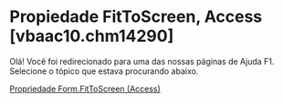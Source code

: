 
# Propiedade FitToScreen, Access [vbaac10.chm14290]

Olá! Você foi redirecionado para uma das nossas páginas de Ajuda F1. Selecione o tópico que estava procurando abaixo.

[Propriedade Form.FitToScreen (Access)](http://msdn.microsoft.com/library/5ef37719-ff3b-1f3d-1521-423633ceccc0%28Office.15%29.aspx)
